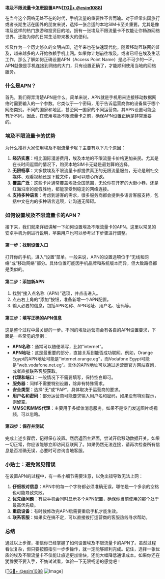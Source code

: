 **埃及不限流量卡怎麽設置APN[[TG💪+ @esim1088](https://t.me/s/esim1088)]**

在当今这个网络无处不在的时代，手机流量的重要性不言而喻。对于经常出国旅行或者长期生活在国外的朋友来说，选择一张合适的本地SIM卡至关重要。尤其是像埃及这样的热门旅游和投资目的地，拥有一张埃及不限流量卡不仅能让你畅游网络世界，还能为你的日常生活带来极大的便利。

埃及作为一个历史悠久的文明古国，近年来也在快速现代化。随着移动互联网的普及，越来越多的人开始依赖手机上网。如果你计划前往埃及，或者已经在埃及生活工作，那么了解如何正确设置APN（Access Point Name）是必不可少的一环。APN就像是手机连接到网络的大门，只有设置正确了，才能顺利使用当地的网络服务。

### 什么是APN？

首先，我们得弄清楚APN是什么。简单来说，APN就是手机用来连接移动数据网络时需要输入的一个参数。它类似于一个密码，用于告诉运营商你的设备属于哪个网络类别。不同的国家和地区，甚至同一国家的不同运营商，其APN设置可能会有所不同。因此，在使用埃及不限流量卡之前，确保APN设置正确是非常重要的。

### 埃及不限流量卡的优势

为什么推荐大家使用埃及不限流量卡呢？主要有以下几个原因：

1. **经济实惠**：相比国际漫游费用，埃及本地的不限流量卡价格更加亲民。尤其是在长时间逗留的情况下，购买本地SIM卡无疑是最划算的选择。
2. **无限畅享**：大多数埃及不限流量卡都提供真正的无限流量服务，无论是刷社交媒体、观看视频还是下载文件，都可以随心所欲。
3. **覆盖广泛**：这些卡片通常覆盖埃及全国范围，无论你在开罗的大街小巷，还是红海沿岸的度假胜地，都能享受到稳定的网络连接。
4. **支持多种语言**：考虑到游客的需求，很多服务商都会提供多语言客服支持，包括中文在内的多种语言选项，让沟通无障碍。

### 如何设置埃及不限流量卡的APN？

接下来，我们就来详细讲解一下如何设置埃及不限流量卡的APN。这里以常见的安卓手机为例进行说明，苹果用户也可以参考以下步骤进行调整。

#### 第一步：找到设置入口

打开你的手机，进入“设置”菜单。一般来说，APN的设置选项位于“无线和网络”或“移动网络”部分。具体位置可能因手机品牌和系统版本而异，但大致路径都是类似的。

#### 第二步：添加新APN

1. 找到“接入点名称（APN）”选项，并点击进入。
2. 点击右上角的“添加”按钮，准备新增一个APN配置。
3. 输入必要的信息，包括APN名称、APN地址、用户名、密码等。

#### 第三步：填写正确的APN信息

这是整个过程中最关键的一步。不同的埃及运营商会有各自的APN设置要求，下面是一些常见的示例：

- **APN名称**：通常可以随便填写，比如“internet”。
- **APN地址**：这是最重要的部分，直接关系到能否成功联网。例如，Orange Egypt的APN地址可能是“internet.orange.eg”，而Vodafone Egypt可能是“web.vodafone.net.eg”。具体的APN地址可以通过运营商官方网站查询，或者直接联系客服获取。
- **代理和端口**：一般情况下不需要填写，保持空白即可。
- **服务器**：同样不需要特别设置，除非有特殊需求。
- **安全类型**：选择“无”或“PAP”，具体取决于运营商的要求。
- **用户名和密码**：部分运营商可能要求输入用户名和密码，如果没有特别提示，则留空。
- **MMSC和MMS代理**：主要用于多媒体消息服务，如果不是专门发送图片或视频，可以忽略。

#### 第四步：保存并测试

完成上述步骤后，记得保存设置。然后返回主界面，尝试开启移动数据开关。如果一切正常，你应该能够立即访问互联网了。如果仍然无法连接，请再次检查所有信息是否准确无误，必要时可咨询当地客服。

### 小贴士：避免常见错误

在设置APN的过程中，有一些小细节需要注意，以免出错导致无法上网：

1. **仔细核对信息**：APN中的每一个字符都必须准确无误，哪怕是一个多余的空格也可能导致失败。
2. **优先级问题**：有些手机会同时显示多个APN配置，确保你当前使用的那个处于最高优先级。
3. **重启设备**：有时候修改完APN后需要重启手机才能生效。
4. **联系客服**：如果实在搞不定，可以直接拨打运营商的客服热线寻求帮助。

### 总结

通过以上步骤，相信你已经掌握了如何设置埃及不限流量卡的APN了。虽然过程看似复杂，但只要按照指引一步步操作，就一定能够顺利完成。记住，选择一张优质的埃及不限流量卡不仅能让旅途更加愉快，还能大幅降低通讯成本。如果你还在犹豫要不要入手，不妨试试看，体验一下无限畅游的感觉吧！

[[TG💪+ @esim1088](https://t.me/s/esim1088) ![Image](https://i.postimg.cc/4NQfJmqS/Snipaste-2025-05-13-00-14-12.png)]